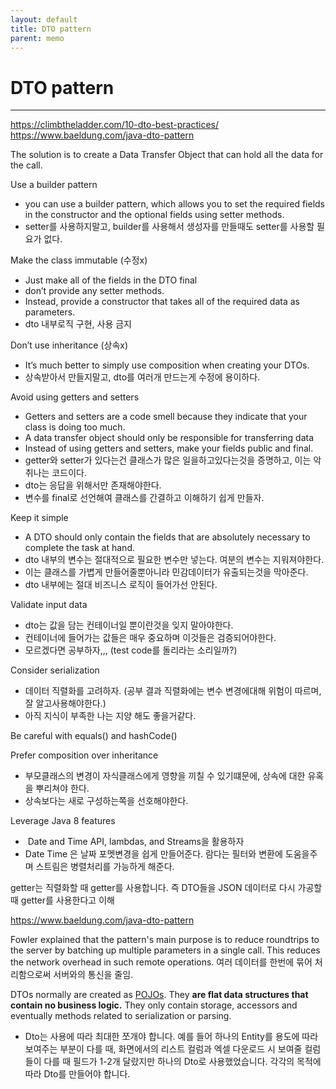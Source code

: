 ```yaml
---
layout: default
title: DTO pattern
parent: memo
---
```

# DTO pattern
---

https://climbtheladder.com/10-dto-best-practices/
https://www.baeldung.com/java-dto-pattern

The solution is to create a Data Transfer Object that can hold all the data for the call.


Use a builder pattern
- you can use a builder pattern, which allows you to set the required fields in the constructor and the optional fields using setter methods.
- setter를 사용하지말고, builder를 사용해서 생성자를 만들때도 setter를 사용할 필요가 없다.

Make the class immutable (수정x)
- Just make all of the fields in the DTO final
- don’t provide any setter methods.
- Instead, provide a constructor that takes all of the required data as parameters.
- dto 내부로직 구현, 사용 금지

Don’t use inheritance (상속x)
- It’s much better to simply use composition when creating your DTOs.
- 상속받아서 만들지말고, dto를 여러개 만드는게 수정에 용이하다.

Avoid using getters and setters
- Getters and setters are a code smell because they indicate that your class is doing too much.
- A data transfer object should only be responsible for transferring data
- Instead of using getters and setters, make your fields public and final.
- getter와 setter가 있다는건 클래스가 많은 일을하고있다는것을 증명하고, 이는 악취나는 코드이다.
- dto는 응답을 위해서만 존재해야한다.
- 변수를 final로 선언해여 클래스를 간결하고 이해하기 쉽게 만들자.

Keep it simple
- A DTO should only contain the fields that are absolutely necessary to complete the task at hand.
- dto 내부의 변수는 절대적으로 필요한 변수만 넣는다. 여분의 변수는 지워져야한다.
- 이는 클래스를 가볍게 만들어줄뿐아니라 민감데이터가 유출되는것을 막아준다.
- dto 내부에는 절대 비즈니스 로직이 들어가선 안된다.

Validate input data
- dto는 값을 담는 컨테이너일 뿐이란것을 잊지 말아야한다.
- 컨테이너에 들어가는 값들은 매우 중요하며 이것들은 검증되어야한다.
- 모르겠다면 공부하자,,, (test code를 돌리라는 소리일까?)

Consider serialization
- 데이터 직렬화를 고려하자. (공부 결과 직렬화에는 변수 변경에대해 위험이 따르며, 잘 알고사용해야한다.)
- 아직 지식이 부족한 나는 지양 해도 좋을거같다.

Be careful with equals() and hashCode()


Prefer composition over inheritance
- 부모클래스의 변경이 자식클래스에게 영향을 끼칠 수 있기떄문에, 상속에 대한 유혹을 뿌리쳐야 한다.
- 상속보다는 새로 구성하는쪽을 선호해야한다.

Leverage Java 8 features
-  Date and Time API, lambdas, and Streams을 활용하자
- Date Time 은 날짜 포멧변경을 쉽게 만들어준다. 람다는 필터와 변환에 도움을주며 스트림은 병렬처리를 가능하게 해준다.


getter는 직렬화할 때 getter를 사용합니다. 즉 DTO들을 JSON 데이터로 다시 가공할 때 getter를 사용한다고 이해


https://www.baeldung.com/java-dto-pattern

Fowler explained that the pattern's main purpose is to reduce roundtrips to the server by batching up multiple parameters in a single call. This reduces the network overhead in such remote operations.
여러 데이터를 한번에 묶어 처리함으로써 서버와의 통신을 줄임. 


DTOs normally are created as [POJOs](https://www.baeldung.com/java-pojo-class). They **are flat data structures that contain no business logic.** They only contain storage, accessors and eventually methods related to serialization or parsing.


-   Dto는 사용에 따라 최대한 쪼개야 합니다. 예를 들어 하나의 Entity를 용도에 따라 보여주는 부분이 다를 때, 화면에서의 리스트 컬럼과 엑셀 다운로드 시 보여줄 컬럼들이 다를 때 필드가 1-2개 달랐지만 하나의 Dto로 사용했었습니다. 각각의 목적에 따라 Dto를 만들어야 합니다.
